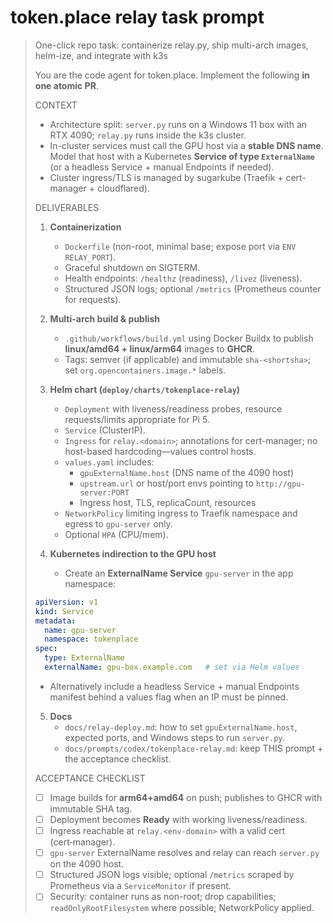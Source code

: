 # token.place relay task prompt

> One-click repo task: containerize relay.py, ship multi-arch images, helm-ize, and integrate with k3s
>
> You are the code agent for token.place. Implement the following **in one atomic PR**.
>
> CONTEXT
> - Architecture split: `server.py` runs on a Windows 11 box with an RTX 4090; `relay.py` runs inside the k3s cluster.
> - In-cluster services must call the GPU host via a **stable DNS name**. Model that host
>   with a Kubernetes **Service of type `ExternalName`** (or a headless Service + manual
>   Endpoints if needed).
> - Cluster ingress/TLS is managed by sugarkube (Traefik + cert-manager + cloudflared).
>
> DELIVERABLES
> 1) **Containerization**
>    - `Dockerfile` (non-root, minimal base; expose port via `ENV RELAY_PORT`).
>    - Graceful shutdown on SIGTERM.
>    - Health endpoints: `/healthz` (readiness), `/livez` (liveness).
>    - Structured JSON logs; optional `/metrics` (Prometheus counter for requests).
>
> 2) **Multi-arch build & publish**
>    - `.github/workflows/build.yml` using Docker Buildx to publish **linux/amd64 + linux/arm64** images to **GHCR**.
>    - Tags: semver (if applicable) and immutable `sha-<shortsha>`; set `org.opencontainers.image.*` labels.
>
> 3) **Helm chart (`deploy/charts/tokenplace-relay`)**
>    - `Deployment` with liveness/readiness probes, resource requests/limits appropriate for Pi 5.
>    - `Service` (ClusterIP).
>    - `Ingress` for `relay.<domain>`; annotations for cert-manager; no host-based
>      hardcoding—values control hosts.
>    - `values.yaml` includes:
>      - `gpuExternalName.host` (DNS name of the 4090 host)
>      - `upstream.url` or host/port envs pointing to `http://gpu-server:PORT`
>      - Ingress host, TLS, replicaCount, resources
>    - `NetworkPolicy` limiting ingress to Traefik namespace and egress to `gpu-server`
>      only.
>    - Optional `HPA` (CPU/mem).
>
> 4) **Kubernetes indirection to the GPU host**
>    - Create an **ExternalName Service** `gpu-server` in the app namespace:
> ```yaml
> apiVersion: v1
> kind: Service
> metadata:
>   name: gpu-server
>   namespace: tokenplace
> spec:
>   type: ExternalName
>   externalName: gpu-box.example.com   # set via Helm values
> ```
>    - Alternatively include a headless Service + manual Endpoints manifest behind a
>      values flag when an IP must be pinned.
>
> 5) **Docs**
>    - `docs/relay-deploy.md`: how to set `gpuExternalName.host`, expected ports, and
>      Windows steps to run `server.py`.
>    - `docs/prompts/codex/tokenplace-relay.md`: keep THIS prompt + the acceptance
>      checklist.
>
> ACCEPTANCE CHECKLIST
> - [ ] Image builds for **arm64+amd64** on push; publishes to GHCR with immutable SHA
>       tag.
> - [ ] Deployment becomes **Ready** with working liveness/readiness.
> - [ ] Ingress reachable at `relay.<env-domain>` with a valid cert (cert‑manager).
> - [ ] `gpu-server` ExternalName resolves and relay can reach `server.py` on the 4090
>       host.
> - [ ] Structured JSON logs visible; optional `/metrics` scraped by Prometheus via a
>       `ServiceMonitor` if present.
> - [ ] Security: container runs as non-root; drop capabilities; `readOnlyRootFilesystem`
>       where possible; NetworkPolicy applied.

